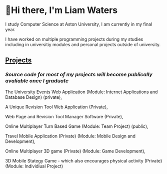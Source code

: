 ### <h1>👋**Hi there, I'm Liam Waters**</h1>
I study Computer Science at Aston University, I am currently in my final year.

I have worked on multiple programming projects during my studies including in universitiy modules and personal projects outside of university.

<h2><b><u>Projects</u></b></h2>
<h3><i>Source code for most of my projects will become publically avaliable once I graduate</i></h3>

The University Events Web Application (Module: Internet Applications and Database Design) (private),

A Unique Revision Tool Web Application (Private), 

Web Page and Revision Tool Manager Software (Private),

Online Multiplayer Turn Based Game (Module: Team Project) (public),

Travel Mobile Application (Private) (Module: Mobile Design and Development),

Online Multiplayer 3D game (Private) (Module: Game Development),

3D Mobile Stategy Game - which also encourages physical activity (Private) (Module: Individiual Project)







<!--
**LiamWaters2002/LiamWaters2002** is a ✨ _special_ ✨ repository because its `README.md` (this file) appears on your GitHub profile.

Here are some ideas to get you started:

- 🔭 I’m currently working on ...
- 🌱 I’m currently learning ...
- 👯 I’m looking to collaborate on ...
- 🤔 I’m looking for help with ...
- 💬 Ask me about ...
- 📫 How to reach me: ...
- 😄 Pronouns: ...
- ⚡ Fun fact: ...
-->
